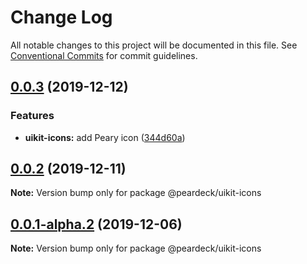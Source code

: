 # Change Log

All notable changes to this project will be documented in this file.
See [Conventional Commits](https://conventionalcommits.org) for commit guidelines.

## [0.0.3](https://github.com/peardeck/peardeck-uikit/compare/@peardeck/uikit-icons@0.0.2...@peardeck/uikit-icons@0.0.3) (2019-12-12)


### Features

* **uikit-icons:** add Peary icon ([344d60a](https://github.com/peardeck/peardeck-uikit/commit/344d60a0f2080759cb5b6a2fab1b0dead22ad049))





## [0.0.2](https://github.com/peardeck/peardeck-uikit/compare/@peardeck/uikit-icons@0.0.1-alpha.2...@peardeck/uikit-icons@0.0.2) (2019-12-11)

**Note:** Version bump only for package @peardeck/uikit-icons





## [0.0.1-alpha.2](https://github.com/peardeck/peardeck-uikit/compare/@peardeck/uikit-icons@0.0.1-alpha.1...@peardeck/uikit-icons@0.0.1-alpha.2) (2019-12-06)

**Note:** Version bump only for package @peardeck/uikit-icons
